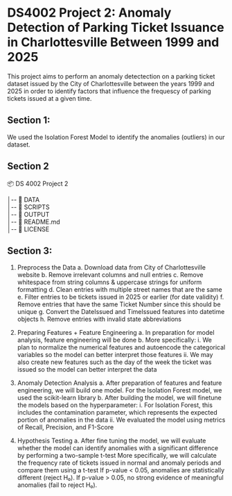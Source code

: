 # DS4002 Project 2: Anomaly Detection of Parking Ticket Issuance in Charlottesville Between 1999 and 2025

This project aims to perform an anomaly detectection on a parking ticket dataset issued by the City of Charlottesville between the years 1999 and 2025 in order to identify factors that influence the frequescy of parking tickets issued at a given time. 

## Section 1: 
We used the Isolation Forest Model to identify the anomalies (outliers) in our dataset.


## Section 2

📦 DS 4002 Project 2

│-- 📂 DATA        
│-- 📂 SCRIPTS    
│-- 📂 OUTPUT      
│-- 📜 README.md    
│-- 📜 LICENSE      

## Section 3: 
1. Preprocess the Data
  a. Download data from City of Charlottesville website
  b. Remove irrelevant columns and null entries
  c. Remove whitespace from string columns & uppercase strings for uniform formatting
  d. Clean entries with multiple street names that are the same
  e. Filter entries to be tickets issued in 2025 or earlier (for date validity)
  f. Remove entries that have the same Ticket Number since this should be unique
  g. Convert the DateIssued and TimeIssued features into datetime objects
  h. Remove entries with invalid state abbreviations 

2. Preparing Features + Feature Engineering
  a. In preparation for model analysis, feature engineering will be done
  b. More specifically:
    i. We plan to normalize the numerical features and autoencode the categorical variables so the model can better interpret those features
    ii. We may also create new features such as the day of the week the ticket was issued so the model can better interpret the data
   
3. Anomaly Detection Analysis
  a. After preparation of features and feature engineering, we will build one model. For the Isolation Forest model, we used the scikit-learn library
  b. After building the model, we will finetune the models based on the hyperparameter:
    i. For Isolation Forest, this includes the contamination parameter, which represents the expected portion of anomalies in the data
    ii. We evaluated the model using metrics of Recall, Precision, and F1-Score
   
4. Hypothesis Testing
  a. After fine tuning the model, we will evaluate whether the model can identify anomalies with a significant difference by performing a two-sample t-test
  More specifically, we will calculate the frequency rate of tickets issued in normal and anomaly periods and compare them using a t-test
  If p-value < 0.05, anomalies are statistically different (reject H₀).
  If p-value > 0.05, no strong evidence of meaningful anomalies (fail to reject H₀).

